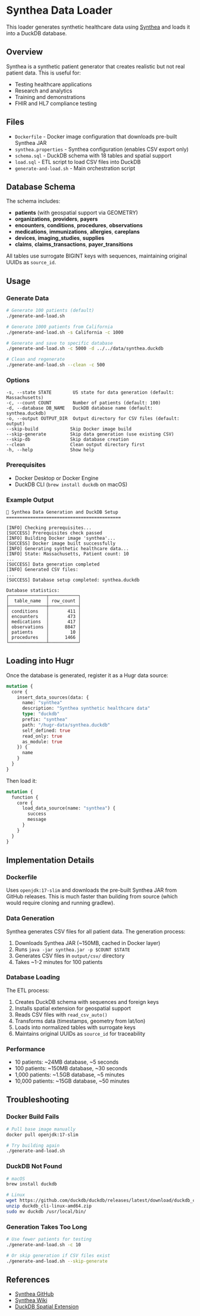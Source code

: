 # Synthea Data Loader

This loader generates synthetic healthcare data using [Synthea](https://github.com/synthetichealth/synthea) and loads it into a DuckDB database.

## Overview

Synthea is a synthetic patient generator that creates realistic but not real patient data. This is useful for:
- Testing healthcare applications
- Research and analytics
- Training and demonstrations
- FHIR and HL7 compliance testing

## Files

- `Dockerfile` - Docker image configuration that downloads pre-built Synthea JAR
- `synthea.properties` - Synthea configuration (enables CSV export only)
- `schema.sql` - DuckDB schema with 18 tables and spatial support
- `load.sql` - ETL script to load CSV files into DuckDB
- `generate-and-load.sh` - Main orchestration script

## Database Schema

The schema includes:
- **patients** (with geospatial support via GEOMETRY)
- **organizations**, **providers**, **payers**
- **encounters**, **conditions**, **procedures**, **observations**
- **medications**, **immunizations**, **allergies**, **careplans**
- **devices**, **imaging_studies**, **supplies**
- **claims**, **claims_transactions**, **payer_transitions**

All tables use surrogate BIGINT keys with sequences, maintaining original UUIDs as `source_id`.

## Usage

### Generate Data

```bash
# Generate 100 patients (default)
./generate-and-load.sh

# Generate 1000 patients from California
./generate-and-load.sh -s California -c 1000

# Generate and save to specific database
./generate-and-load.sh -c 5000 -d ../../data/synthea.duckdb

# Clean and regenerate
./generate-and-load.sh --clean -c 500
```

### Options

```
-s, --state STATE        US state for data generation (default: Massachusetts)
-c, --count COUNT        Number of patients (default: 100)
-d, --database DB_NAME   DuckDB database name (default: synthea.duckdb)
-o, --output OUTPUT_DIR  Output directory for CSV files (default: output)
--skip-build            Skip Docker image build
--skip-generate         Skip data generation (use existing CSV)
--skip-db               Skip database creation
--clean                 Clean output directory first
-h, --help              Show help
```

### Prerequisites

- Docker Desktop or Docker Engine
- DuckDB CLI (`brew install duckdb` on macOS)

### Example Output

```
🏥 Synthea Data Generation and DuckDB Setup
===========================================

[INFO] Checking prerequisites...
[SUCCESS] Prerequisites check passed
[INFO] Building Docker image 'synthea'...
[SUCCESS] Docker image built successfully
[INFO] Generating synthetic healthcare data...
[INFO] State: Massachusetts, Patient count: 10
...
[SUCCESS] Data generation completed
[INFO] Generated CSV files:
...
[SUCCESS] Database setup completed: synthea.duckdb

Database statistics:
┌──────────────┬───────────┐
│  table_name  │ row_count │
├──────────────┼───────────┤
│ conditions   │       411 │
│ encounters   │       473 │
│ medications  │       417 │
│ observations │      8847 │
│ patients     │        10 │
│ procedures   │      1466 │
└──────────────┴───────────┘
```

## Loading into Hugr

Once the database is generated, register it as a Hugr data source:

```graphql
mutation {
  core {
    insert_data_sources(data: {
      name: "synthea"
      description: "Synthea synthetic healthcare data"
      type: "duckdb"
      prefix: "synthea"
      path: "/hugr-data/synthea.duckdb"
      self_defined: true
      read_only: true
      as_module: true
    }) {
      name
    }
  }
}
```

Then load it:

```graphql
mutation {
  function {
    core {
      load_data_source(name: "synthea") {
        success
        message
      }
    }
  }
}
```

## Implementation Details

### Dockerfile

Uses `openjdk:17-slim` and downloads the pre-built Synthea JAR from GitHub releases. This is much faster than building from source (which would require cloning and running gradlew).

### Data Generation

Synthea generates CSV files for all patient data. The generation process:
1. Downloads Synthea JAR (~150MB, cached in Docker layer)
2. Runs `java -jar synthea.jar -p $COUNT $STATE`
3. Generates CSV files in `output/csv/` directory
4. Takes ~1-2 minutes for 100 patients

### Database Loading

The ETL process:
1. Creates DuckDB schema with sequences and foreign keys
2. Installs spatial extension for geospatial support
3. Reads CSV files with `read_csv_auto()`
4. Transforms data (timestamps, geometry from lat/lon)
5. Loads into normalized tables with surrogate keys
6. Maintains original UUIDs as `source_id` for traceability

### Performance

- 10 patients: ~24MB database, ~5 seconds
- 100 patients: ~150MB database, ~30 seconds
- 1,000 patients: ~1.5GB database, ~5 minutes
- 10,000 patients: ~15GB database, ~50 minutes

## Troubleshooting

### Docker Build Fails

```bash
# Pull base image manually
docker pull openjdk:17-slim

# Try building again
./generate-and-load.sh
```

### DuckDB Not Found

```bash
# macOS
brew install duckdb

# Linux
wget https://github.com/duckdb/duckdb/releases/latest/download/duckdb_cli-linux-amd64.zip
unzip duckdb_cli-linux-amd64.zip
sudo mv duckdb /usr/local/bin/
```

### Generation Takes Too Long

```bash
# Use fewer patients for testing
./generate-and-load.sh -c 10

# Or skip generation if CSV files exist
./generate-and-load.sh --skip-generate
```

## References

- [Synthea GitHub](https://github.com/synthetichealth/synthea)
- [Synthea Wiki](https://github.com/synthetichealth/synthea/wiki)
- [DuckDB Spatial Extension](https://duckdb.org/docs/extensions/spatial)
